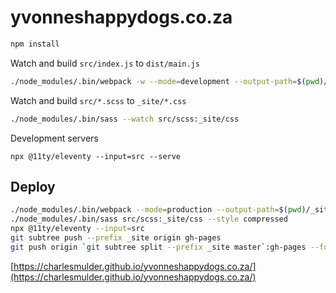 # yvonneshappydogs.co.za

```bash
npm install
```

Watch and build `src/index.js` to `dist/main.js`

```bash
./node_modules/.bin/webpack -w --mode=development --output-path=$(pwd)/_site/
```

Watch and build `src/*.scss` to `_site/*.css`

```bash
./node_modules/.bin/sass --watch src/scss:_site/css
```

Development servers

```
npx @11ty/eleventy --input=src --serve
```

## Deploy

```sh
./node_modules/.bin/webpack --mode=production --output-path=$(pwd)/_site/
./node_modules/.bin/sass src/scss:_site/css --style compressed
npx @11ty/eleventy --input=src
git subtree push --prefix _site origin gh-pages
git push origin `git subtree split --prefix _site master`:gh-pages --force
```

[https://charlesmulder.github.io/yvonneshappydogs.co.za/](https://charlesmulder.github.io/yvonneshappydogs.co.za/)
